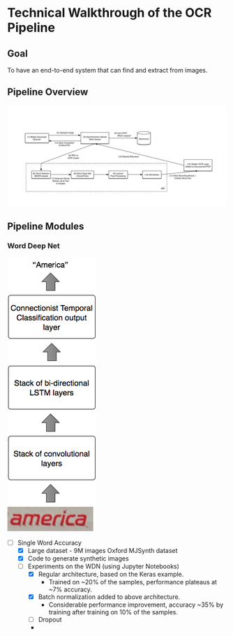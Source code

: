 # Technical Walkthrough of the OCR Pipeline

## Goal

To have an end-to-end system that can find and extract from images.

## Pipeline Overview

![Dropbox Pipeline image](pipeline.png)

## Pipeline Modules

### Word Deep Net

![Dropbox Pipeline image](wdn.png)

- [ ] Single Word Accuracy
  - [x] Large dataset - 9M images Oxford MJSynth dataset
  - [x] Code to generate synthetic images
  - [ ] Experiments on the WDN (using Jupyter Notebooks)
    - [x] Regular architecture, based on the Keras example.
      - Trained on ~20% of the samples, performance plateaus at ~7% accuracy.
    - [x] Batch normalization added to above architecture.
      - Considerable performance improvement, accuracy ~35% by training after training on 10% of the samples.
    - [ ] Dropout
    -


